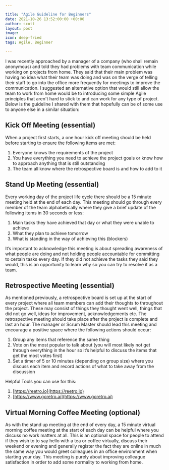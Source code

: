```yaml
---

title: "Agile Guideline for Beginners"
date: 2021-10-26 13:52:00:00 +00:00
author: scott
layout: post
image: 
icon: deep-fried
tags: Agile, Beginner

---
```


I was recently approached by a manager of a company (who shall remain anonymous) and told they had problems with team communication while working on projects from home. They said that their main problem was having no idea what their team was doing and was on the verge of telling their staff to go into the office more frequently for meetings to improve the communication. I suggested an alternative option that would still allow the team to work from home would be to introducing some simple Agile principles that aren't hard to stick to and can work for any type of project. Below is the guideline I shared with them that hopefully can be of some use to anyone else in a similar situation:

## Kick Off Meeting (essential)
When a project first starts, a one hour kick off meeting should be held before starting to ensure the following items are met:

1. Everyone knows the requirements of the project
2. You have everything you need to achieve the project goals or know how to approach anything that is still outstanding 
3. The team all know where the retrospective board is and how to add to it

## Stand Up Meeting (essential)
Every working day of the project life cycle there should be a 15 minute meeting held at the end of each day. This meeting should go through every member of the team alphabetically where they give a brief update of the following items in 30 seconds or less: 

1. Main tasks they have achieved that day or what they were unable to achieve 
2. What they plan to achieve tomorrow 
3. What is standing in the way of achieving this (blockers)

It’s important to acknowledge this meeting is about spreading awareness of what people are doing and not holding people accountable for committing to certain tasks every day. If they did not achieve the tasks they said they would, this is an opportunity to learn why so you can try to resolve it as a team. 

## Retrospective Meeting (essential)
As mentioned previously, a retrospective board is set up at the start of every project where all team members can add their thoughts to throughout the project. These may consist of things they thought went well, things that did not go well, ideas for improvement, acknowledgements etc. The retrospective meeting should take place after the project is complete and last an hour. The manager or Scrum Master should lead this meeting and encourage a positive space where the following actions should occur: 

1. Group any items that reference the same thing
2. Vote on the most popular to talk about (you will most likely not get through everything in the hour so it’s helpful to discuss the items that get the most votes first)
3. Set a timer of 5 or 10 minutes (depending on group size) where you discuss each item and record actions of what to take away from the discussion

Helpful Tools you can use for this: 

1. [https://reetro.io](https://reetro.io)
2. [https://www.goretro.ai](https://www.goretro.ai)

## Virtual Morning Coffee Meeting (optional)
As with the stand up meeting at the end of every day, a 15 minute virtual morning coffee meeting at the start of each day can be helpful where you discuss no work matters at all. This is an optional space for people to attend if they wish to to say hello with a tea or coffee virtually, discuss their weekend or evening and generally register the fact they are online in much the same way you would greet colleagues in an office environment when starting your day. This meeting is purely about improving colleague satisfaction in order to add some normality to working from home. 




